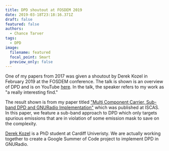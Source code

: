 ```yaml
---
title: DPD shoutout at FOSDEM 2019
date: 2019-03-18T23:18:16.371Z
draft: false
featured: false
authors:
  - Chance Tarver
tags:
  - DPD
image:
  filename: featured
  focal_point: Smart
  preview_only: false
---
```

One of my papers from 2017 was given a shoutout by Derek Kozel in February 2019 at the FOSDEM conference. The talk is shown is an overview of DPD and is on YouTube [here](https://www.youtube.com/watch?v=hJVPXVRIHY8). In the talk, the speaker refers to my work as "a really interesting find." 

The result shown is from my paper titled ["Multi Component Carrier, Sub-band DPD and GNURadio Implementation"](https://chancetarver.com/publication/tarver-2017-multi/) which was published at ISCAS. In this paper, we feature a sub-band approach to DPD which only targets spurious emissions that are in violation of some emission mask to save on the complexity. 

[Derek Kozel](https://www.derekkozel.com/) is a PhD student at Cardiff Univeristy. We are actually working together to create a Google Summer of Code project to implement DPD in GNURadio. 